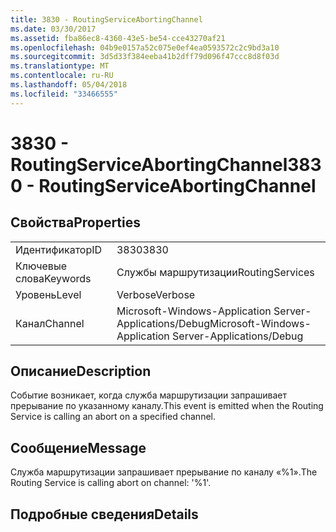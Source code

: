 ```yaml
---
title: 3830 - RoutingServiceAbortingChannel
ms.date: 03/30/2017
ms.assetid: fba86ec8-4360-43e5-be54-cce43270af21
ms.openlocfilehash: 04b9e0157a52c075e0ef4ea0593572c2c9bd3a10
ms.sourcegitcommit: 3d5d33f384eeba41b2dff79d096f47ccc8d8f03d
ms.translationtype: MT
ms.contentlocale: ru-RU
ms.lasthandoff: 05/04/2018
ms.locfileid: "33466555"
---
```

# <a name="3830---routingserviceabortingchannel"></a><span data-ttu-id="055f3-102">3830 - RoutingServiceAbortingChannel</span><span class="sxs-lookup"><span data-stu-id="055f3-102">3830 - RoutingServiceAbortingChannel</span></span>
## <a name="properties"></a><span data-ttu-id="055f3-103">Свойства</span><span class="sxs-lookup"><span data-stu-id="055f3-103">Properties</span></span>  
  
|||  
|-|-|  
|<span data-ttu-id="055f3-104">Идентификатор</span><span class="sxs-lookup"><span data-stu-id="055f3-104">ID</span></span>|<span data-ttu-id="055f3-105">3830</span><span class="sxs-lookup"><span data-stu-id="055f3-105">3830</span></span>|  
|<span data-ttu-id="055f3-106">Ключевые слова</span><span class="sxs-lookup"><span data-stu-id="055f3-106">Keywords</span></span>|<span data-ttu-id="055f3-107">Службы маршрутизации</span><span class="sxs-lookup"><span data-stu-id="055f3-107">RoutingServices</span></span>|  
|<span data-ttu-id="055f3-108">Уровень</span><span class="sxs-lookup"><span data-stu-id="055f3-108">Level</span></span>|<span data-ttu-id="055f3-109">Verbose</span><span class="sxs-lookup"><span data-stu-id="055f3-109">Verbose</span></span>|  
|<span data-ttu-id="055f3-110">Канал</span><span class="sxs-lookup"><span data-stu-id="055f3-110">Channel</span></span>|<span data-ttu-id="055f3-111">Microsoft-Windows-Application Server-Applications/Debug</span><span class="sxs-lookup"><span data-stu-id="055f3-111">Microsoft-Windows-Application Server-Applications/Debug</span></span>|  
  
## <a name="description"></a><span data-ttu-id="055f3-112">Описание</span><span class="sxs-lookup"><span data-stu-id="055f3-112">Description</span></span>  
 <span data-ttu-id="055f3-113">Событие возникает, когда служба маршрутизации запрашивает прерывание по указанному каналу.</span><span class="sxs-lookup"><span data-stu-id="055f3-113">This event is emitted when the Routing Service is calling an abort on a specified channel.</span></span>  
  
## <a name="message"></a><span data-ttu-id="055f3-114">Сообщение</span><span class="sxs-lookup"><span data-stu-id="055f3-114">Message</span></span>  
 <span data-ttu-id="055f3-115">Служба маршрутизации запрашивает прерывание по каналу «%1».</span><span class="sxs-lookup"><span data-stu-id="055f3-115">The Routing Service is calling abort on channel: '%1'.</span></span>  
  
## <a name="details"></a><span data-ttu-id="055f3-116">Подробные сведения</span><span class="sxs-lookup"><span data-stu-id="055f3-116">Details</span></span>
